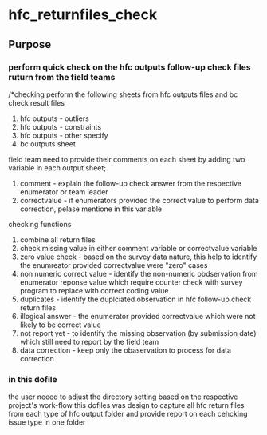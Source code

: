 # hfc_returnfiles_check

## Purpose
### perform quick check on the hfc outputs follow-up check files ruturn from the field teams

/*checking perform the following sheets from hfc outputs files and bc check result files
1. hfc outputs - outliers
2. hfc outputs - constraints
3. hfc outputs - other specify 
4. bc outputs sheet

field team need to provide their comments on each sheet by adding two variable in each output sheet;
1. comment - explain the follow-up check answer from the respective enumerator or team leader
2. correctvalue - if enumerators provided the correct value to perform data correction, pelase mentione in this variable

checking functions
1. combine all return files
2. check missing value in either comment variable or correctvalue variable
3. zero value check - based on the survey data nature, this help to identify the enumreator provided correctvalue were "zero" cases
4. non numeric correct value - identify the non-numeric obdservation from enumerator reponse value which require counter check with survey program to replace with correct coding value
5. duplicates - identify the duplciated observation in hfc follow-up check return files 
6. illogical answer - the enumerator provided correctvalue which were not likely to be correct value
7. not report yet - to identify the missing observation (by submission date) which still need to report by the field team
8. data correction - keep only the obaservation to process for data correction


### in this dofile
the user neeed to adjust the directory setting based on the respective project's work-flow
this dofiles was design to capture all hfc return files from each type of hfc output folder and provide report on each cehcking issue type in one folder
